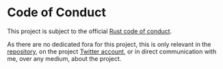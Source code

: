 # Code of Conduct

This project is subject to the official [Rust code of conduct][coc].

As there are no dedicated fora for this project, this is only relevant in the
[repository], on the project [Twitter account], or in direct communication with
me, over any medium, about the project.

[Twitter account]: https://twitter.com/bitvec_rs
[coc]: https://www.rust-lang.org/policies/code-of-conduct
[repository]: https://github.com/ferrilab/bitvec
